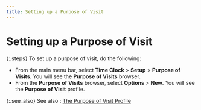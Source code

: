 ```yaml
---
title: Setting up a Purpose of Visit
---
```


# Setting up a Purpose of Visit


{:.steps}
To set up a purpose of visit, do the following:

- From the main  menu bar, select **Time Clock** >  **Setup** > **Purpose 
 of Visits**. You will see the **Purpose 
 of Visits** browser.
- From the **Purpose of Visits** browser, select **Options** > **New**.  You will see the **Purpose 
 of Visit** profile.



{:.see_also}
See also
: [The Purpose  of Visit Profile]({{site.tc_baseurl}}/visitors/purpose-of-visits/the_purpose_of_visit_profile.html)
